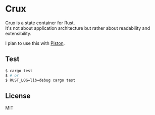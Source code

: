 Crux
====

Crux is a state container for Rust.  
It's not about application architecture but rather about readability and extensibility.  
  
I plan to use this with [Piston](http://www.piston.rs/).  

## Test

```bash
$ cargo test
$ # or
$ RUST_LOG=lib=debug cargo test
```

## License

MIT
